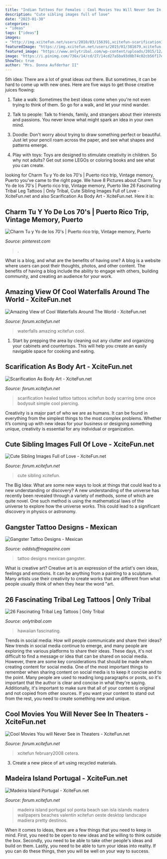 ```yaml
---
title: "Indian Tattoos For Females : Cool Movies You Will Never See In Theaters"
description: "Cute sibling images full of love"
date: "2023-01-30"
categories:
- "ideas"
tags: ["ideas"]
images:
- "http://img.xcitefun.net/users/2010/03/156391,xcitefun-scarification10.jpg"
featuredImage: "https://img.xcitefun.net/users/2015/01/381679,xcitefun-sibling-love-7.jpg"
featured_image: "https://www.onlytribal.com/wp-content/uploads/2015/12/Hawaiian-Tribal-Leg-Tattoos.jpg"
image: "https://i.pinimg.com/736x/14/cd/27/14cd27a5ba93d8b74c02cb56f17e4264.jpg"
ShowToc: true
author: "Mrs. Donna Aufderhar II"
---
```



5th idea:
There are a lot of great ideas out there. But sometimes, it can be hard to come up with new ones. Here are five ways to get those creative juices flowing:
1. Take a walk: Sometimes the best ideas come when you're not even trying to think of them. So go for a walk, and let your mind wander.

2. Talk to people: Talk to friends, family, and strangers about their interests and passions. You never know what might spark an idea in your own mind.

3. Doodle: Don't worry about trying to draw something perfect or beautiful. Just let your pencil roam across the paper, and see what shapes and patterns emerge.

4. Play with toys: Toys are designed to stimulate creativity in children. So why not adults? Get out some LEGOs or coloring books and see what you can create.

	

		
looking for Charm Tu y Yo de los 70&#039;s | Puerto rico trip, Vintage memory, Puerto you've came to the right page. We have 8 Pictures about Charm Tu y Yo de los 70&#039;s | Puerto rico trip, Vintage memory, Puerto like 26 Fascinating Tribal Leg Tattoos | Only Tribal, Cute Sibling Images Full of Love - XciteFun.net and also Scarification As Body Art - XciteFun.net. Here it is:
		
    
## Charm Tu Y Yo De Los 70&#039;s | Puerto Rico Trip, Vintage Memory, Puerto

<img loading=lazy src="https://i.pinimg.com/736x/14/cd/27/14cd27a5ba93d8b74c02cb56f17e4264.jpg" onerror="this.onerror=null;this.src='https://tse3.mm.bing.net/th?id=OIP.TKnJ0_cnEGeW3R3y3901WwDMEy&amp;pid=15.1';" alt="Charm Tu y Yo de los 70&#039;s | Puerto rico trip, Vintage memory, Puerto">

_Source: pinterest.com_

>. 

	

What is a blog, and what are the benefits of having one?
A blog is a website where users can post their thoughts, photos, and other content. The benefits of having a blog include the ability to engage with others, building community, and creating an audience for your work.

    
## Amazing View Of Cool Waterfalls Around The World - XciteFun.net

<img loading=lazy src="http://img.xcitefun.net/users/2015/01/378827,xcitefun-amazing-waterfalls-3.jpg" onerror="this.onerror=null;this.src='https://tse2.mm.bing.net/th?id=OIP.B7URuRtMtIOJzFnrTDaLegHaLH&amp;pid=15.1';" alt="Amazing View of Cool Waterfalls Around The World - XciteFun.net">

_Source: forum.xcitefun.net_

>waterfalls amazing xcitefun cool. 

	

1. Start by prepping the area by cleaning out any clutter and organizing your cabinets and countertops. This will help you create an easily navigable space for cooking and eating.

    
## Scarification As Body Art - XciteFun.net

<img loading=lazy src="http://img.xcitefun.net/users/2010/03/156391,xcitefun-scarification10.jpg" onerror="this.onerror=null;this.src='https://tse2.mm.bing.net/th?id=OIP.aIw_Q5K9f_iK1CMh40J1FQAAAA&amp;pid=15.1';" alt="Scarification As Body Art - XciteFun.net">

_Source: forum.xcitefun.net_

>scarification healed tattoo tattoos xcitefun body scarring bme once bodysuit simple cool piercing. 

	

Creativity is a major part of who we are as humans. It can be found in everything from the simplest things to the most complex problems. Whether it’s coming up with new ideas for your business or designing something unique, creativity is essential for any individual or organization.

    
## Cute Sibling Images Full Of Love - XciteFun.net

<img loading=lazy src="https://img.xcitefun.net/users/2015/01/381679,xcitefun-sibling-love-7.jpg" onerror="this.onerror=null;this.src='https://tse1.mm.bing.net/th?id=OIP.ccRq8PClWfM1OBVuhBF_4AHaL6&amp;pid=15.1';" alt="Cute Sibling Images Full of Love - XciteFun.net">

_Source: forum.xcitefun.net_

>cute sibling xcitefun. 

	

The Big Idea: What are some new ways to look at things that could lead to a new understanding or discovery?
A new understanding of the universe has recently been revealed through a variety of methods, some of which are quite novel. One such method is using the mathematical laws of the universe to explore how the universe works. This could lead to a significant discovery in physics or astronomy.

    
## Gangster Tattoo Designs - Mexican

<img loading=lazy src="https://oddstuffmagazine.com/wp-content/uploads/2013/09/Mexican-tattoo-designs-7-531x800.jpg" onerror="this.onerror=null;this.src='https://tse4.mm.bing.net/th?id=OIP.AeofST1O_Qt9iX7l5UfeMwHaLK&amp;pid=15.1';" alt="Gangster Tattoo Designs - Mexican">

_Source: oddstuffmagazine.com_

>tattoo designs mexican gangster. 

	

What is creative art?
Creative art is an expression of the artist's own ideas, feelings and emotions. It can be anything from a painting to a sculpture. Many artists use their creativity to create works that are different from what people usually think of when they hear the word "art.

    
## 26 Fascinating Tribal Leg Tattoos | Only Tribal

<img loading=lazy src="https://www.onlytribal.com/wp-content/uploads/2015/12/Hawaiian-Tribal-Leg-Tattoos.jpg" onerror="this.onerror=null;this.src='https://tse2.mm.bing.net/th?id=OIP.E53FxfbtxOv7H1GmlLf0vAHaJ4&amp;pid=15.1';" alt="26 Fascinating Tribal Leg Tattoos | Only Tribal">

_Source: onlytribal.com_

>hawaiian fascinating. 

	

Trends in social media: How will people communicate and share their ideas?
New trends in social media continue to emerge, and many people are exploring the various platforms to share their ideas. These days, it's not difficult to find a message or idea that can be shared on social media. However, there are some key considerations that should be made when creating content for social media. 
One of the most important things to remember when sharing content on social media is to keep it concise and to the point. Many people are used to reading long paragraphs or posts, so it's important that the author is clear and concise in what they're saying. Additionally, it's important to make sure that all of your content is original and not copied from other sources. If you want your content to stand out from the rest, you need to create something new and unique.

    
## Cool Movies You Will Never See In Theaters - XciteFun.net

<img loading=lazy src="https://img.xcitefun.net/users/2009/08/111352,xcitefun-1.jpg" onerror="this.onerror=null;this.src='https://tse3.mm.bing.net/th?id=OIP.IlrCrEuHzV-SUbwUJVmjkAAAAA&amp;pid=15.1';" alt="Cool Movies You will Never See in Theaters - XciteFun.net">

_Source: forum.xcitefun.net_

>xcitefun february2008 cetera. 

	

3. Create a new piece of art using recycled materials.

    
## Madeira Island Portugal - XciteFun.net

<img loading=lazy src="https://img.xcitefun.net/users/2014/11/367160,xcitefun-madeira-island-3.jpg" onerror="this.onerror=null;this.src='https://tse2.mm.bing.net/th?id=OIP.KTk7FdTapXQs04YoGmxGqAHaEK&amp;pid=15.1';" alt="Madeira Island Portugal - XciteFun.net">

_Source: forum.xcitefun.net_

>madeira island portugal sol ponta beach san isla islands madera wallpapers beaches valentín xcitefun oeste desktop landscape madiera pretty destinos. 

	

When it comes to ideas, there are a few things that you need to keep in mind. First, you need to be open to new ideas and be willing to think outside the box. Secondly, you need to be able to take other people's ideas and build on them. Lastly, you need to be able to turn your ideas into reality. If you can do these things, then you will be well on your way to success.

